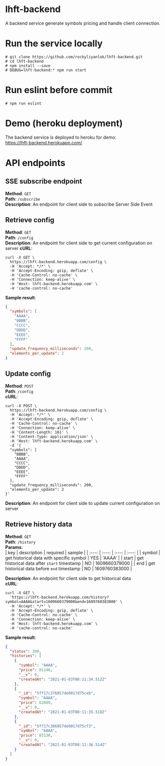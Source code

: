 # lhft-backend
A backend service generate symbols pricing and handle client connection.

# Run the service locally
```
# git clone https://github.com/rockyliyanlok/lhft-backend.git
# cd lhft-backend
# npm install --save
# DEBUG=lhft-backend:* npm run start
```

# Run eslint before commit
```
# npm run eslint
```

# Demo (heroku deployment)
The backend service is deployed to heroku for demo:  
https://lhft-backend.herokuapp.com/

# API endpoints

## SSE subscribe endpoint
__Method__: `GET`  
__Path__: `/subscribe`  
__Description__: An endpoint for client side to subscribe Server Side Event  

## Retrieve config
__Method__: `GET`  
__Path__: `/config`  
__Description__: An endpoint for client side to get current configuration on server
__cURL__:  
```
curl -X GET \
  https://lhft-backend.herokuapp.com/config \
  -H 'Accept: */*' \
  -H 'Accept-Encoding: gzip, deflate' \
  -H 'Cache-Control: no-cache' \
  -H 'Connection: keep-alive' \
  -H 'Host: lhft-backend.herokuapp.com' \
  -H 'cache-control: no-cache'
```
__Sample result__:  
```json
{
  "symbols": [
    "AAAA",
    "BBBB",
    "CCCC",
    "DDDD",
    "EEEE",
    "FFFF"
  ],
  "update_frequency_milliseconds": 200,
  "elements_per_update": 2
}
```

## Update config
__Method__: `POST`  
__Path__: `/config`  
__cURL__:  
```
curl -X POST \
  https://lhft-backend.herokuapp.com/config \
  -H 'Accept: */*' \
  -H 'Accept-Encoding: gzip, deflate' \
  -H 'Cache-Control: no-cache' \
  -H 'Connection: keep-alive' \
  -H 'Content-Length: 161' \
  -H 'Content-Type: application/json' \
  -H 'Host: lhft-backend.herokuapp.com' \
  -d '{
  "symbols": [
    "BBBB",
    "AAAA",
    "CCCC",
    "DDDD",
    "EEEE",
    "FFFF"
  ],
  "update_frequency_milliseconds": 200,
  "elements_per_update": 2
}'
```
__Description__: An endpoint for client side to update current configuration on server

## Retrieve history data
__Method__: `GET`  
__Path__: `/history`  
__Params__:  
| key | description | required | sample |
| :---: | :---: | :---: | :---: |
| symbol | get historical data with specific symbol | YES | 'AAAA' |
| start | get historical data after `start` timestamp | NO | 1609660379000 |
| end | get historical data before `end` timestamp | NO | 1609760383000 |  

__Description__: An endpoint for client side to get historical data  
__cURL__:  
```
curl -X GET \
  'https://lhft-backend.herokuapp.com/history?symbol=AAAA&start=1609660379000&end=1609760383000' \
  -H 'Accept: */*' \
  -H 'Accept-Encoding: gzip, deflate' \
  -H 'Cache-Control: no-cache' \
  -H 'Connection: keep-alive' \
  -H 'Host: lhft-backend.herokuapp.com' \
  -H 'cache-control: no-cache'
```
__Sample result__:  
```json
{
  "status": 200,
  "histories": [
    {
      "symbol": "AAAA",
      "price": 81146,
      "__v": 0,
      "createdAt": "2021-01-03T08:11:34.512Z"
    },
    {
      "_id": "5ff17c376857de0017d75ceb",
      "symbol": "AAAA",
      "price": 62689,
      "__v": 0,
      "createdAt": "2021-01-03T08:11:35.518Z"
    },
    {
      "_id": "5ff17c386857de0017d75cf3",
      "symbol": "AAAA",
      "price": 83130,
      "__v": 0,
      "createdAt": "2021-01-03T08:11:36.514Z"
    }
  ]
}
```
